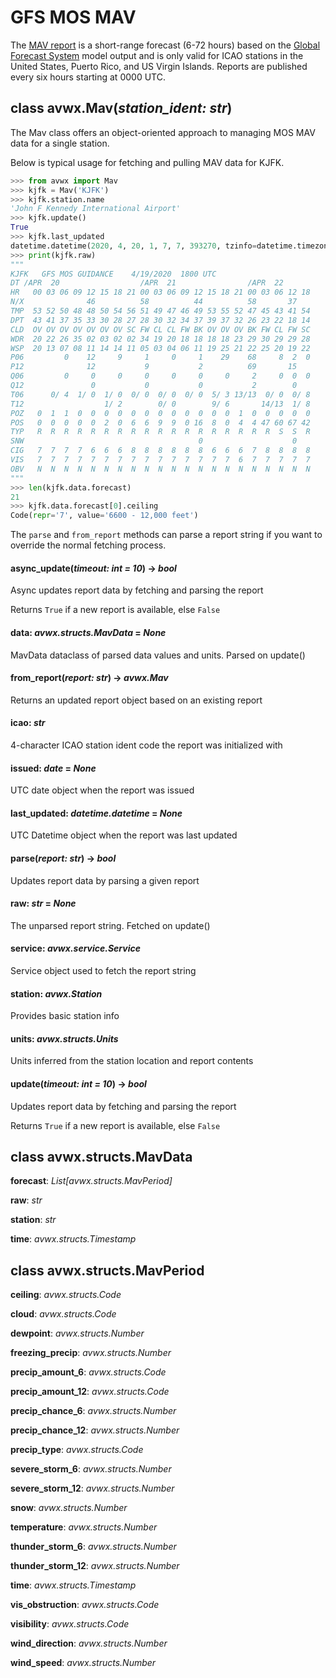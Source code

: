 # GFS MOS MAV

The [MAV report](https://www.nws.noaa.gov/mdl/synop/mavcard.php) is a short-range forecast (6-72 hours) based on the [Global Forecast System](https://www.ncdc.noaa.gov/data-access/model-data/model-datasets/global-forcast-system-gfs) model output and is only valid for ICAO stations in the United States, Puerto Rico, and US Virgin Islands. Reports are published every six hours starting at 0000 UTC.

## class avwx.**Mav**(*station_ident: str*)

The Mav class offers an object-oriented approach to managing MOS MAV data for a single station.

Below is typical usage for fetching and pulling MAV data for KJFK.

```python
>>> from avwx import Mav
>>> kjfk = Mav('KJFK')
>>> kjfk.station.name
'John F Kennedy International Airport'
>>> kjfk.update()
True
>>> kjfk.last_updated
datetime.datetime(2020, 4, 20, 1, 7, 7, 393270, tzinfo=datetime.timezone.utc)
>>> print(kjfk.raw)
"""
KJFK   GFS MOS GUIDANCE    4/19/2020  1800 UTC
DT /APR  20                  /APR  21                /APR  22
HR   00 03 06 09 12 15 18 21 00 03 06 09 12 15 18 21 00 03 06 12 18
N/X              46          58          44          58       37
TMP  53 52 50 48 48 50 54 56 51 49 47 46 49 53 55 52 47 45 43 41 54
DPT  43 41 37 35 33 30 28 27 28 30 32 34 37 39 37 32 26 23 22 18 14
CLD  OV OV OV OV OV OV OV SC FW CL CL FW BK OV OV OV BK FW CL FW SC
WDR  20 22 26 35 02 03 02 02 34 19 20 18 18 18 18 23 29 30 29 29 28
WSP  20 13 07 08 11 14 14 11 05 03 04 06 11 19 25 21 22 25 20 19 22
P06         0    12     9     1     0     1    29    68     8  2  0
P12              12           9           2          69       15
Q06         0     0     0     0     0     0     0     2     0  0  0
Q12               0           0           0           2        0
T06      0/ 4  1/ 0  1/ 0  0/ 0  0/ 0  0/ 0  5/ 3 13/13  0/ 0  0/ 8
T12                  1/ 2        0/ 0        9/ 6       14/13  1/ 8
POZ   0  1  1  0  0  0  0  0  0  0  0  0  0  0  0  1  0  0  0  0  0
POS   0  0  0  0  0  2  0  6  6  9  9  0 16  8  0  4  4 47 60 67 42
TYP   R  R  R  R  R  R  R  R  R  R  R  R  R  R  R  R  R  R  S  S  R
SNW                                       0                    0
CIG   7  7  7  7  6  6  6  8  8  8  8  8  8  6  6  6  7  8  8  8  8
VIS   7  7  7  7  7  7  7  7  7  7  7  7  7  7  7  6  7  7  7  7  7
OBV   N  N  N  N  N  N  N  N  N  N  N  N  N  N  N  N  N  N  N  N  N
"""
>>> len(kjfk.data.forecast)
21
>>> kjfk.data.forecast[0].ceiling
Code(repr='7', value='6600 - 12,000 feet')
```

The `parse` and `from_report` methods can parse a report string if you want to override the normal fetching process.

#### **async_update**(*timeout: int = 10*) -> *bool*

Async updates report data by fetching and parsing the report

Returns `True` if a new report is available, else `False`

#### **data**: *avwx.structs.MavData* = *None*

MavData dataclass of parsed data values and units. Parsed on update()

#### **from_report**(*report: str*) -> *avwx.Mav*

Returns an updated report object based on an existing report

#### **icao**: *str*

4-character ICAO station ident code the report was initialized with

#### **issued**: *date* = *None*

UTC date object when the report was issued

#### **last_updated**: *datetime.datetime* = *None*

UTC Datetime object when the report was last updated

#### **parse**(*report: str*) -> *bool*

Updates report data by parsing a given report

#### **raw**: *str* = *None*

The unparsed report string. Fetched on update()

#### **service**: *avwx.service.Service*

Service object used to fetch the report string

#### **station**: *avwx.Station*

Provides basic station info

#### **units**: *avwx.structs.Units*

Units inferred from the station location and report contents

#### **update**(*timeout: int = 10*) -> *bool*

Updates report data by fetching and parsing the report

Returns `True` if a new report is available, else `False`

## class avwx.structs.**MavData**

**forecast**: *List[avwx.structs.MavPeriod]*

**raw**: *str*

**station**: *str*

**time**: *avwx.structs.Timestamp*

## class avwx.structs.**MavPeriod**

**ceiling**: *avwx.structs.Code*

**cloud**: *avwx.structs.Code*

**dewpoint**: *avwx.structs.Number*

**freezing_precip**: *avwx.structs.Number*

**precip_amount_6**: *avwx.structs.Code*

**precip_amount_12**: *avwx.structs.Code*

**precip_chance_6**: *avwx.structs.Number*

**precip_chance_12**: *avwx.structs.Number*

**precip_type**: *avwx.structs.Code*

**severe_storm_6**: *avwx.structs.Number*

**severe_storm_12**: *avwx.structs.Number*

**snow**: *avwx.structs.Number*

**temperature**: *avwx.structs.Number*

**thunder_storm_6**: *avwx.structs.Number*

**thunder_storm_12**: *avwx.structs.Number*

**time**: *avwx.structs.Timestamp*

**vis_obstruction**: *avwx.structs.Code*

**visibility**: *avwx.structs.Code*

**wind_direction**: *avwx.structs.Number*

**wind_speed**: *avwx.structs.Number*
